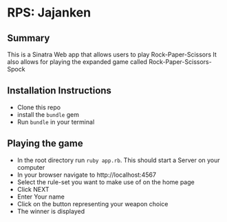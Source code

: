 RPS: Jajanken
==================

Summary
-------

This is a Sinatra Web app that allows users to play Rock-Paper-Scissors
It also allows for playing the expanded game called Rock-Paper-Scissors-Spock


Installation Instructions
-------

* Clone this repo
* install the `bundle` gem
* Run `bundle` in your terminal

Playing the game
-----

* In the root directory run `ruby app.rb`. This should start a Server on your computer
* In your browser navigate to http://localhost:4567
* Select the rule-set you want to make use of on the home page
* Click NEXT
* Enter Your name
* Click on the button representing your weapon choice
* The winner is displayed
